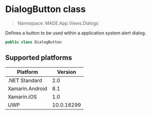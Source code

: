 # DialogButton class

> Namespace: MADE.App.Views.Dialogs

Defines a button to be used within a application system alert dialog.

```csharp
public class DialogButton
```

## Supported platforms

| Platform | Version |
| --- | --- |
| .NET Standard | 2.0 |
| Xamarin.Android | 8.1 |
| Xamarin.iOS  | 1.0 |
| UWP | 10.0.16299 | 